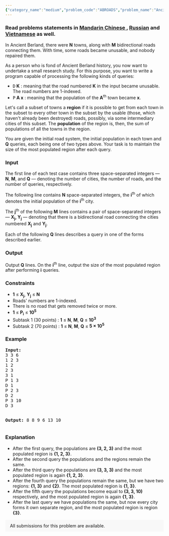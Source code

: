 ```yaml
---
{"category_name":"medium","problem_code":"ABROADS","problem_name":"Ancient Berland Roads","problemComponents":{"constraints":"","constraintsState":false,"subtasks":"","subtasksState":false,"inputFormat":"","inputFormatState":false,"outputFormat":"","outputFormatState":false,"sampleTestCases":{}},"video_editorial_url":"","languages_supported":{"0":"CPP14","1":"C","2":"JAVA","3":"PYTH 3.6","4":"PYTH","5":"PYP3","6":"CS2","7":"ADA","8":"PYPY","9":"TEXT","10":"PAS fpc","11":"NODEJS","12":"RUBY","13":"PHP","14":"GO","15":"HASK","16":"TCL","17":"PERL","18":"SCALA","19":"LUA","20":"BASH","21":"JS","22":"LISP sbcl","23":"PAS gpc","24":"BF","25":"CLOJ","26":"D","27":"CAML","28":"FORT","29":"ASM","30":"FS","31":"WSPC","32":"LISP clisp","33":"SCM guile","34":"PERL6","35":"ERL","36":"CLPS","37":"ICK","38":"NICE","39":"PRLG","40":"ICON","41":"SCM chicken","42":"PIKE","43":"SCM qobi","44":"ST","45":"NEM"},"max_timelimit":1,"source_sizelimit":50000,"problem_author":"sergey_adm","problem_tester":"pavel1996","date_added":"29-10-2015","tags":{"0":"breadth","1":"disjoint","2":"ltime31","3":"medium","4":"sergey_adm","5":"set"},"problem_difficulty_level":"Medium","best_tag":"Breadth First Search","editorial_url":"https://discuss.codechef.com/problems/ABROADS","time":{"view_start_date":1444827600,"submit_start_date":1444827600,"visible_start_date":1444827600,"end_date":1735669800},"is_direct_submittable":false,"problemDiscussURL":"https://discuss.codechef.com/search?q=ABROADS","is_proctored":false,"visitedContests":{},"layout":"problem"}
---
```

<h3> Read problems statements in <a target="_blank" href="https://www.codechef.com/download/translated/LTIME31/mandarin/ABROADS.pdf">Mandarin Chinese </a>, <a target="_blank" href="https://www.codechef.com/download/translated/LTIME31/russian/ABROADS.pdf">Russian</a> and <a target="_blank" href="https://www.codechef.com/download/translated/LTIME31/vietnamese/ABROADS.pdf">Vietnamese</a> as well.</h3>

<p>In Ancient Berland, there were <b>N</b> towns, along with <b>M</b> bidirectional roads connecting them. With time, some roads became unusable, and nobody repaired them.</p>
<p>As a person who is fond of Ancient Berland history, you now want to undertake a small research study. For this purpose, you want to write a program capable of processing the following kinds of queries:</p>
<p><ul>
<li><tt>D</tt><b> K</b> : meaning that the road numbered <b>K</b> in the input became unusable. The road numbers are 1-indexed.</li>
<li><tt>P</tt><b> A x</b> : meaning that the population of the <b>A</b><sup>th</sup> town became <b>x</b>.</li>
</ul>
</p>
<p>Let's call a subset of towns a <b>region</b> if it is possible to get from each town in the subset to every other town in the subset by the usable (those, which haven't already been destroyed) roads, possibly, via some intermediary cities of this subset. The <b>population</b> of the region is, then, the sum of populations of all the towns in the region.</p>
<p>You are given the initial road system, the initial population in each town and <b>Q</b> queries, each being one of two types above. Your task is to maintain the size of the most populated region after each query.</p> 

<h3>Input</h3>
<p>The first line of each test case contains three space-separated integers — <b>N</b>, <b>M</b>, and <b>Q</b> — denoting the number of cities, the number of roads, and the number of queries, respectively.</p>

<p>The following line contains <b>N</b> space-separated integers, the <b>i</b><sup>th</sup> of which denotes the initial population of the <b>i</b><sup>th</sup> city.</p>

<p>The <b>j</b><sup>th</sup> of the following <b>M</b> lines contains a pair of space-separated integers — <b>X<sub>j</sub>, Y<sub>j</sub></b> — denoting that there is a bidirectional road connecting the cities numbered <b>X<sub>j</sub></b> and <b>Y<sub>j</sub></b>.</p>

<p>Each of the following <b>Q</b> lines describes a query in one of the forms described earlier.</p>

<h3>Output</h3>
<p>Output <b>Q</b> lines. On the <b>i</b><sup>th</sup> line, output the size of the most populated region after performing <b>i</b> queries.</p>

<h3>Constraints</h3>
<p>
<ul>
<li><b>1</b> ≤ <b>X<sub>j</sub></b>, <b>Y<sub>j</sub></b> ≤ <b>N</b></li>
<li>Roads' numbers are 1-indexed.</li>
<li>There is no road that gets removed twice or more.</li>
<li><b>1</b> ≤ <b>P<sub>i</sub></b> ≤ <b>10<sup>5</sup></b></li>
<li>Subtask 1 (30 points) : <b>1</b> ≤ <b>N</b>, <b>M</b>, <b>Q</b> ≤ <b>10<sup>3</sup></b></li>
<li>Subtask 2 (70 points) : <b>1</b> ≤ <b>N</b>, <b>M</b>, <b>Q</b> ≤ <b>5 × 10<sup>5</sup></b></li>
</ul>
 </p>
<h3>Example</h3>
<pre><b>Input:</b>
<tt>3 3 6
1 2 3
1 2
2 3
3 1
P 1 3
D 1
P 2 3
D 2
P 3 10
D 3</tt>

<b>Output:</b>
<tt>8
8
9
6
13
10</tt>
</pre>
<p> </p>
<h3>Explanation</h3>
<p>
<ul>
<li>After the first query, the populations are <b>(3, 2, 3)</b> and the most populated region is <b>{1, 2, 3}</b>.</li>
<li>After the second query the populations and the regions remain the same.</li>
<li>After the third query the populations are <b>(3, 3, 3)</b> and the most populated region is again <b>{1, 2, 3}</b>.</li>
<li>After the fourth query the populations remain the same, but we have two regions: <b>{1, 3}</b> and <b>{2}</b>. The most populated region is <b>{1, 3}</b>.</li>
<li>After the fifth query the populations become equal to <b>(3, 3, 10)</b> respectively, and the most populated region is again <b>{1, 3}</b>.</li>
<li>After the last query we have populations the same, but now every city forms it own separate region, and the most populated region is region <b>{3}</b>.</li>
</ul>
</p>
<aside style='background: #f8f8f8;padding: 10px 15px;'><div>All submissions for this problem are available.</div></aside>
